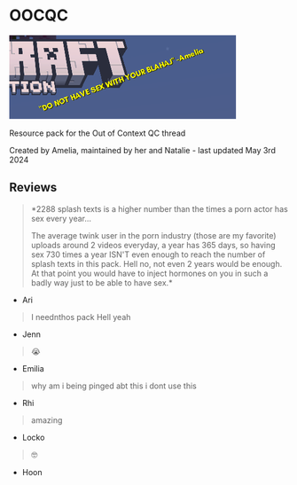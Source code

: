 # OOCQC

![preview image for the resource pack](preview.png)

Resource pack for the Out of Context QC thread

Created by Amelia, maintained by her and Natalie - last updated May 3rd 2024

## Reviews

> *2288 splash texts is a higher number than the times a porn actor has sex every year...
>
> The average twink user in the porn industry (those are my favorite) uploads around 2 videos everyday, a year has 365 days, so having sex 730 times a year ISN'T even enough to reach the number of splash texts in this pack. Hell no, not even 2 years would be enough. At that point you would have to inject hormones on you in such a badly way just to be able to have sex.*
- Ari

> I neednthos pack
> Hell yeah
- Jenn

> 😭
- Emilia

> why am i being pinged abt this i dont use this
- Rhi

> amazing
- Locko

> 🤓
- Hoon
